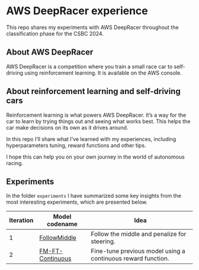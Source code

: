 # AWS DeepRacer experience

This repo shares my experiments with AWS DeepRacer throughout the classification phase for the CSBC 2024.

## About AWS DeepRacer

AWS DeepRacer is a competition where you train a small race car to self-driving using reinforcement learning. It is available on the AWS console.

## About reinforcement learning and self-driving cars

Reinforcement learning is what powers AWS DeepRacer. It’s a way for the car to learn by trying things out and seeing what works best. This helps the car make decisions on its own as it drives around.

In this repo I’ll share what I’ve learned with my experiences, including hyperparameters tuning, reward functions and other tips. 

I hope this can help you on your own journey in the world of autonomous racing.

## Experiments

In the folder `experiments` I have summarized some key insights from the most interesting experiments, which are presented below.

|Iteration|Model codename|Idea|
|---|---|---|
|1|[FollowMiddle](https://github.com/jgoriasilva/AWS_DeepRacer/blob/main/experiments/FollowMiddle/FollowMiddle.md)|Follow the middle and penalize for steering.|
|2|[FM-FT-Continuous](https://github.com/jgoriasilva/AWS_DeepRacer/blob/main/experiments/FM-FT-Continuous/FM-FT-Continuous.md)|Fine-tune previous model using a continuous reward function.
